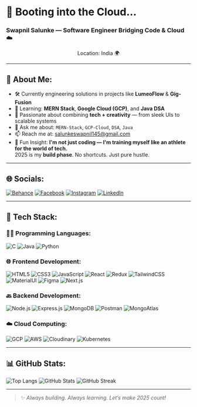 <h1 >💾 Booting into the Cloud...</h1>
<h3 >Swapnil Salunke — Software Engineer Bridging Code & Cloud ☁️</h3>
<p align="center">Location: India 🌍</p>

---

## 🧩 About Me:

- 🛠️ Currently engineering solutions in projects like **LumeoFlow** & **Gig-Fusion**
- 🌱 Learning: **MERN Stack**, **Google Cloud (GCP)**, and **Java DSA**
- 🎨 Passionate about combining **tech + creativity** — from sleek UIs to scalable systems
- 💬 Ask me about: `MERN-Stack`, `GCP-Cloud`, `DSA`, `Java`
- 📫 Reach me at: [salunkeswapnil145@gmail.com](mailto:salunkeswapnil145@gmail.com)
- 🎯 Fun Insight: **I'm not just coding — I'm training myself like an athlete for the world of tech.**  
  2025 is my **build phase**. No shortcuts. Just pure hustle.

---

## 🌐 Socials:

[![Behance](https://img.shields.io/badge/Behance-0057FF?logo=behance&style=for-the-badge)](https://behance.net/)
[![Facebook](https://img.shields.io/badge/Facebook-1877F2?logo=facebook&style=for-the-badge)](https://facebook.com/)
[![Instagram](https://img.shields.io/badge/Instagram-E4405F?logo=instagram&style=for-the-badge)](https://instagram.com/)
[![LinkedIn](https://img.shields.io/badge/LinkedIn-blue?logo=linkedin&style=for-the-badge)](https://linkedin.com/)

---

## 🧰 Tech Stack:

### 🧑‍💻 Programming Languages:
![C](https://img.shields.io/badge/C-blue?style=for-the-badge&logo=c)
![Java](https://img.shields.io/badge/Java-red?style=for-the-badge&logo=java)
![Python](https://img.shields.io/badge/Python-blue?style=for-the-badge&logo=python)

### 🌐 Frontend Development:
![HTML5](https://img.shields.io/badge/HTML5-orange?style=for-the-badge&logo=html5)
![CSS3](https://img.shields.io/badge/CSS3-blue?style=for-the-badge&logo=css3)
![JavaScript](https://img.shields.io/badge/JavaScript-yellow?style=for-the-badge&logo=javascript)
![React](https://img.shields.io/badge/React-black?style=for-the-badge&logo=react)
![Redux](https://img.shields.io/badge/Redux-764ABC?style=for-the-badge&logo=redux)
![TailwindCSS](https://img.shields.io/badge/TailwindCSS-06B6D4?style=for-the-badge&logo=tailwind-css)
![MaterialUI](https://img.shields.io/badge/MaterialUI-007FFF?style=for-the-badge&logo=material-ui)
![Figma](https://img.shields.io/badge/Figma-F24E1E?style=for-the-badge&logo=figma)
![Next.js](https://img.shields.io/badge/Next.js-000000?style=for-the-badge&logo=next.js)

### 🔙 Backend Development:
![Node.js](https://img.shields.io/badge/Node.js-8CC84B?style=for-the-badge&logo=node.js)
![Express.js](https://img.shields.io/badge/Express.js-000000?style=for-the-badge&logo=express)
![MongoDB](https://img.shields.io/badge/MongoDB-4EA94B?style=for-the-badge&logo=mongodb)
![Postman](https://img.shields.io/badge/Postman-FF6C37?style=for-the-badge&logo=postman)
![MongoAtlas](https://img.shields.io/badge/MongoAtlas-47A248?style=for-the-badge&logo=mongodb)

### ☁️ Cloud Computing:
![GCP](https://img.shields.io/badge/GCP-4285F4?style=for-the-badge&logo=google-cloud)
![AWS](https://img.shields.io/badge/AWS-232F3E?style=for-the-badge&logo=amazon-aws)
![Cloudinary](https://img.shields.io/badge/Cloudinary-FF6A00?style=for-the-badge&logo=cloudinary)
![Kubernetes](https://img.shields.io/badge/Kubernetes-326CE5?style=for-the-badge&logo=kubernetes)



---

## 📊 GitHub Stats:

![Top Langs](https://github-readme-stats.vercel.app/api/top-langs/?username=SwapnilSalunke1625&layout=compact&theme=tokyonight)
![GitHub Stats](https://github-readme-stats.vercel.app/api?username=SwapnilSalunke1625&show_icons=true&theme=tokyonight)
![GitHub Streak](https://streak-stats.demolab.com?user=SwapnilSalunke1625&theme=tokyonight)

---

> ✨ _Always building. Always learning. Let’s make 2025 count!_
